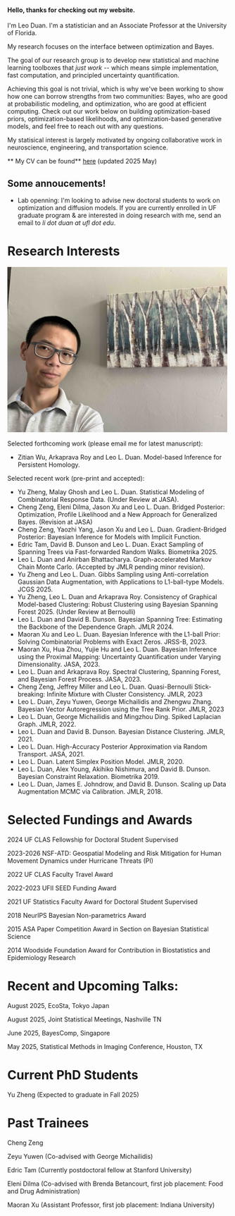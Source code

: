 #### Hello, thanks for checking out my website.

I'm Leo Duan. I'm a statistician and an Associate Professor at the University of Florida.

My research focuses on the interface between optimization and Bayes.

The goal of our research group is to develop new statistical and machine learning toolboxes that _just work_ -- which means simple implementation, fast computation, and principled uncertainty quantification.

Achieving this goal is not trivial, which is why we've been working to show how one can borrow strengths from two communities: Bayes, who are good at probabilistic modeling, and optimization, who are good at efficient computing. Check out our work below on building optimization-based priors, optimization-based  likelihoods, and optimization-based generative models, and feel free to reach out with any questions.

My statisical interest is largely motivated by ongoing collaborative work in neuroscience, engineering, and transportation science.


** My CV can be found** [here](leo_duan_cv.pdf)  (updated 2025 May)


## Some annoucements!

* Lab openning: I'm looking to advise new doctoral students to work on optimization and diffusion models. If you are currently enrolled in UF graduate program & are interested in doing research with me, send an email to _li dot duan at ufl dot edu_.
   
# Research Interests

<img src="photo.jpg" alt="drawing" width="500"/>

Selected forthcoming work (please email me for latest manuscript):

*   Zitian Wu, Arkaprava Roy and Leo L. Duan. Model-based Inference for Persistent Homology.

Selected recent work (pre-print and accepted):
*   Yu Zheng, Malay Ghosh and Leo L. Duan. Statistical Modeling of Combinatorial Response Data.  (Under Review at JASA).
*   Cheng Zeng, Eleni Dilma, Jason Xu and Leo L. Duan. Bridged Posterior: Optimization, Profile Likelihood and a New Approach for Generalized Bayes.  (Revision at JASA)
*   Cheng Zeng, Yaozhi Yang, Jason Xu and Leo L. Duan. Gradient-Bridged Posterior: Bayesian Inference for Models with Implicit Function.
*   Edric Tam, David B. Dunson and Leo L. Duan. Exact Sampling of Spanning Trees via Fast-forwarded Random Walks. Biometrika 2025.
*   Leo L. Duan and Anirban Bhattacharya. Graph-accelerated Markov Chain Monte Carlo. (Accepted by JMLR pending minor revision).
*   Yu Zheng and Leo L. Duan. Gibbs Sampling using Anti-correlation Gaussian Data Augmentation, with Applications to L1-ball-type Models. JCGS 2025.
*   Yu Zheng, Leo L. Duan and Arkaprava Roy. Consistency of Graphical Model-based Clustering: Robust Clustering using Bayesian Spanning Forest 2025. (Under Review at Bernoulli) 
*   Leo L. Duan and David B. Dunson. Bayesian Spanning Tree: Estimating the Backbone of the Dependence Graph. JMLR 2024.
*   Maoran Xu and Leo L. Duan. Bayesian Inference with the L1-ball Prior: Solving Combinatorial Problems with Exact Zeros. JRSS-B, 2023.
*   Maoran Xu, Hua Zhou, Yujie Hu and Leo L. Duan. Bayesian Inference using the Proximal Mapping: Uncertainty Quantification under Varying Dimensionality.  JASA, 2023.
*   Leo L. Duan and Arkaprava Roy.  Spectral Clustering, Spanning Forest, and Bayesian Forest Process. JASA, 2023.
*   Cheng Zeng, Jeffrey Miller and Leo L. Duan. Quasi-Bernoulli Stick-breaking: Infinite Mixture with Cluster Consistency. JMLR, 2023
*   Leo L. Duan, Zeyu Yuwen, George Michailidis and Zhengwu Zhang.  Bayesian Vector Autoregression using the Tree Rank Prior. JMLR, 2023
*   Leo L. Duan, George Michailidis and Mingzhou Ding. Spiked Laplacian Graph. JMLR, 2022.
*   Leo L. Duan and David B. Dunson. Bayesian Distance Clustering. JMLR, 2021.
*   Leo L. Duan.  High-Accuracy Posterior Approximation via Random Transport. JASA, 2021.
*   Leo L. Duan. Latent Simplex Position Model. JMLR, 2020.
*   Leo L. Duan, Alex Young, Akihiko Nishimura, and David B. Dunson. Bayesian Constraint Relaxation. Biometrika 2019.
*   Leo L. Duan, James E. Johndrow, and David B. Dunson. Scaling up Data Augmentation MCMC via Calibration. JMLR, 2018.




# Selected Fundings and Awards

2024 UF CLAS Fellowship for Doctoral Student Supervised

2023-2026 NSF-ATD: Geospatial Modeling and Risk Mitigation for Human Movement Dynamics under Hurricane Threats (PI)

2022 UF CLAS Faculty Travel Award

2022-2023 UFII SEED Funding Award

2021 UF Statistics Faculty Award for Doctoral Student Supervised

2018 NeurIPS Bayesian Non-parametrics Award

2015 ASA Paper Competition Award in Section on Bayesian Statistical Science

2014 Woodside Foundation Award for Contribution in Biostatistics and Epidemiology Research


# Recent and Upcoming Talks:

August 2025, EcoSta, Tokyo Japan

August 2025, Joint Statistical Meetings, Nashville TN

June 2025, BayesComp, Singapore

May 2025, Statistical Methods in Imaging Conference, Houston, TX

# Current PhD Students

Yu Zheng  (Expected to graduate in Fall 2025)

# Past Trainees

Cheng Zeng

Zeyu Yuwen (Co-advised with George Michailidis)

Edric Tam (Currently postdoctoral fellow at Stanford University)

Eleni Dilma (Co-advised with Brenda Betancourt, first job placement: Food and Drug Administration)

Maoran Xu (Assistant Professor, first job placement: Indiana University)



